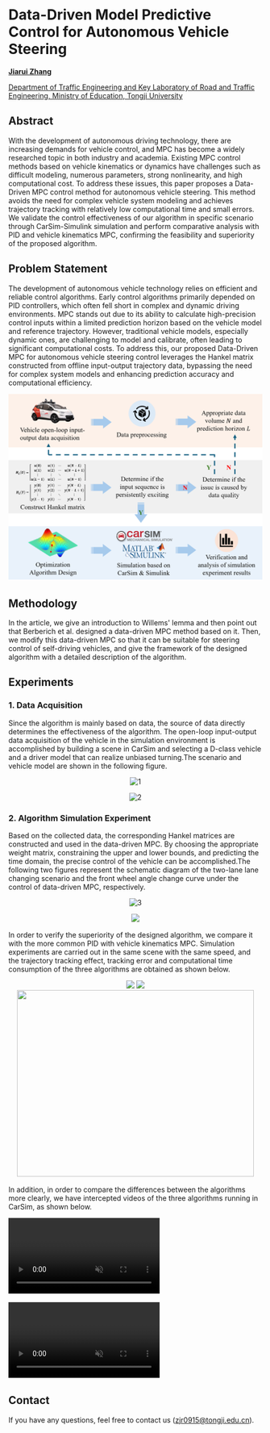 # Data-Driven Model Predictive Control for Autonomous Vehicle Steering

**[Jiarui Zhang](https://tops.tongji.edu.cn/info/1132/1815.htm)**

[Department of Traffic Engineering and Key Laboratory of Road and Traffic Engineering, Ministry of Education, Tongji University](https://tops.tongji.edu.cn/)  

## Abstract

With the development of autonomous driving technology, there are increasing demands for vehicle control, and MPC has become a widely researched topic in both industry and academia. Existing MPC control methods based on vehicle kinematics or dynamics have challenges such as difficult modeling, numerous parameters, strong nonlinearity, and high computational cost. To address these issues, this paper proposes a Data-Driven MPC control method for autonomous vehicle steering. This method avoids the need for complex vehicle system modeling and achieves trajectory tracking with relatively low computational time and small errors. We validate the control effectiveness of our algorithm in specific scenario through CarSim-Simulink simulation and perform comparative analysis with PID and vehicle kinematics MPC, confirming the feasibility and superiority of the proposed algorithm.

## Problem Statement

The development of autonomous vehicle technology relies on efficient and reliable control algorithms. Early control algorithms primarily depended on PID controllers, which often fell short in complex and dynamic driving environments. MPC stands out due to its ability to calculate high-precision control inputs within a limited prediction horizon based on the vehicle model and reference trajectory. However, traditional vehicle models, especially dynamic ones, are challenging to model and calibrate, often leading to significant computational costs. To address this, our proposed Data-Driven MPC for autonomous vehicle steering control leverages the Hankel matrix constructed from offline input-output trajectory data, bypassing the need for complex system models and enhancing prediction accuracy and computational efficiency.


![flowchart](./src/flowchart.png)


## Methodology
In the article, we give an introduction to Willems' lemma and then point out that Berberich et al. designed a data-driven MPC method based on it. Then, we modify this data-driven MPC so that it can be suitable for steering control of self-driving vehicles, and give the framework of the designed algorithm with a detailed description of the algorithm.

## Experiments

### 1. Data Acquisition 
Since the algorithm is mainly based on data, the source of data directly determines the effectiveness of the algorithm. The open-loop input-output data acquisition of the vehicle in the simulation environment is accomplished by building a scene in CarSim and selecting a D-class vehicle and a driver model that can realize unbiased turning.The scenario and vehicle model are shown in the following figure.

<div align=center>

![1](https://github.com/John0915aaa/Data-Driven-Model-Predictive-Control-for-Autonomous-Vehicle-Steering/assets/141119265/852b2a6e-62aa-42c4-a421-8abfb5faaa4c)

![2](https://github.com/John0915aaa/Data-Driven-Model-Predictive-Control-for-Autonomous-Vehicle-Steering/assets/141119265/c5e7b064-4126-46e5-8673-033f528aa5dc)

</div>

### 2. Algorithm Simulation Experiment 

Based on the collected data, the corresponding Hankel matrices are constructed and used in the data-driven MPC. By choosing the appropriate weight matrix, constraining the upper and lower bounds, and predicting the time domain, the precise control of the vehicle can be accomplished.The following two figures represent the schematic diagram of the two-lane lane changing scenario and the front wheel angle change curve under the control of data-driven MPC, respectively.

<div align=center>
     
![3](https://github.com/John0915aaa/Data-Driven-Model-Predictive-Control-for-Autonomous-Vehicle-Steering/assets/141119265/5cb4ecf1-ce77-45fd-9589-3c492e2b465e)
     
</div>

<div align=center>
     
<img src="https://github.com/John0915aaa/Data-Driven-Model-Predictive-Control-for-Autonomous-Vehicle-Steering/assets/141119265/6ba713f7-d92b-4bb9-8575-48e7a8494d35">

</div>

In order to verify the superiority of the designed algorithm, we compare it with the more common PID with vehicle kinematics MPC. Simulation experiments are carried out in the same scene with the same speed, and the trajectory tracking effect, tracking error and computational time consumption of the three algorithms are obtained as shown below.

<div align=center>
     <img src="https://github.com/John0915aaa/Data-Driven-Model-Predictive-Control-for-Autonomous-Vehicle-Steering/blob/pages/src/tra.png">
     <img src="https://github.com/John0915aaa/Data-Driven-Model-Predictive-Control-for-Autonomous-Vehicle-Steering/blob/pages/src/error.png" width="470px">  <img src="https://github.com/John0915aaa/Data-Driven-Model-Predictive-Control-for-Autonomous-Vehicle-Steering/blob/pages/src/time.png" width="470px" height="370">
</div>

In addition, in order to compare the differences between the algorithms more clearly, we have intercepted videos of the three algorithms running in CarSim, as shown below. 

<video muted controls> <source src="./src/back.mp4"  type="video/mp4"> </video>

<video muted controls> <source src="./src/lateral.mp4"  type="video/mp4"> </video>

## Contact

If you have any questions, feel free to contact us (zjr0915@tongji.edu.cn).
